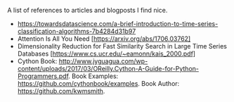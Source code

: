 A list of references to articles and blogposts I find nice.

- https://towardsdatascience.com/a-brief-introduction-to-time-series-classification-algorithms-7b4284d31b97
- Attention Is All You Need [https://arxiv.org/abs/1706.03762]
- Dimensionality Reduction for Fast Similarity Search in Large Time Series Databases [https://www.cs.ucr.edu/~eamonn/kais_2000.pdf]
- Cython Book: http://www.jyguagua.com/wp-content/uploads/2017/03/OReilly.Cython-A-Guide-for-Python-Programmers.pdf. Book Examples: https://github.com/cythonbook/examples. Book Author: https://github.com/kwmsmith.
